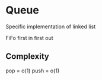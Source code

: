 # Queue

Specific implementation of linked list

FiFo first in first out

## Complexity

pop = o(1)
push = o(1)